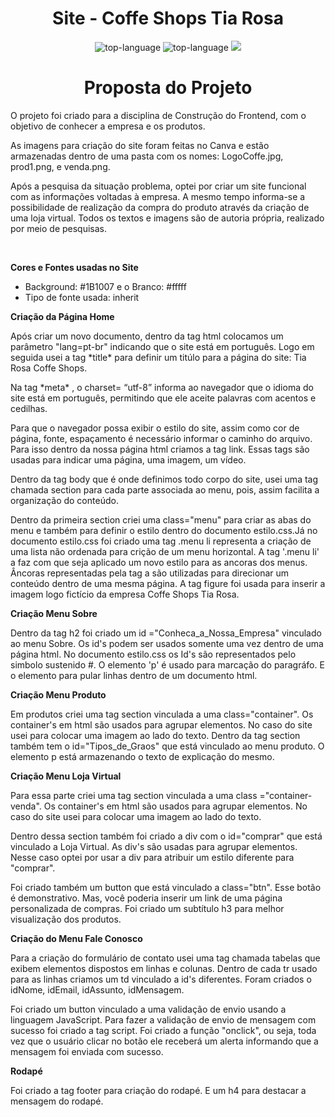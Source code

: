 <h1 align="center">Site - Coffe Shops Tia Rosa</h1>

<p align="center" display="inline-block">

<img src="https://img.shields.io/badge/HTML5-E34F26?style=for-the-badge&logo=html5&logoColor=white"  alt="top-language"/>
<img src="https://img.shields.io/badge/CSS-239120?&style=for-the-badge&logo=css3&logoColor=white" alt="top-language"/>
<img src="https://img.shields.io/badge/JavaScript-323330?style=for-the-badge&logo=javascript&logoColor=F7DF1E"/>
</p>

<p>
    <h1 align="center"> Proposta do Projeto</h1>
    <p>  O projeto foi criado para a disciplina de Construção do Frontend, com o objetivo de conhecer a empresa e os produtos. </p>
    <p> As imagens para criação do site foram feitas no Canva e estão armazenadas dentro de uma pasta com os nomes: LogoCoffe.jpg, prod1.png, e venda.png.</p>
    <p> Após a pesquisa da situação problema, optei por criar um site funcional com as informações voltadas à empresa. A mesmo tempo informa-se a possibilidade de realização da compra do produto através da criação de uma loja virtual.  Todos os textos e imagens são de autoria própria, realizado por meio de pesquisas.</p>
    <br>

 **Cores e Fontes usadas no Site**
 

 - Background: #1B1007 e o Branco: #fffff
 - Tipo de fonte usada: inherit


 **Criação da Página Home**


 <p>Após criar um novo documento, dentro da tag html
 colocamos um parâmetro "lang=pt-br" indicando que o site está em português. Logo em seguida usei a tag *title* para definir um titúlo para a página do site: Tia Rosa Coffe Shops.</p>
<p>Na tag *meta* , o charset= “utf-8” informa ao navegador que o idioma do site está em português, permitindo que ele aceite palavras com acentos e cedilhas.</p>
<p>Para que o navegador possa exibir o estilo do site, assim como cor de página, fonte, espaçamento é necessário informar o caminho do arquivo. Para isso dentro da nossa página html criamos a tag link. Essas tags são usadas para indicar uma página, uma imagem, um vídeo. </p>
<p>Dentro da tag body que é onde definimos todo corpo do site, usei uma tag chamada section para cada parte associada ao menu, pois, assim facilita a organização do conteúdo.</p>
<p>Dentro da primeira section criei uma class="menu" para criar as abas do menu e também para definir o estilo dentro do documento estilo.css.Já no documento estilo.css foi criado uma tag .menu li representa a criação de uma lista não ordenada
para crição de um menu horizontal. A tag '.menu li' a faz com que seja aplicado um novo estilo para as ancoras dos menus. Âncoras representadas pela tag a são utilizadas para direcionar um conteúdo dentro de uma mesma página.
A tag figure foi usada para inserir a imagem logo fictício da empresa Coffe Shops Tia Rosa.</p>


**Criação Menu Sobre**

<p>Dentro da tag h2  foi criado um id ="Conheca_a_Nossa_Empresa" vinculado ao menu Sobre. Os id's podem ser usados somente uma vez dentro de uma página html. No documento estilo.css os Id's são representados pelo simbolo sustenido #. 
O elemento 'p' é usado para marcação do paragráfo. E o elemento  para pular linhas dentro de um documento html. </p>

**Criação Menu Produto**

<p>Em produtos criei uma tag section vinculada a uma class="container". Os container's em html são usados para
agrupar elementos. No caso do site usei para colocar uma imagem ao lado do texto.
Dentro da tag section também tem o id="Tipos_de_Graos" que está vinculado ao menu produto. O
elemento p está armazenando o texto de explicação do mesmo.</p>

**Criação Menu Loja Virtual**

<p>Para essa parte criei uma tag section vinculada a uma class ="container-venda". Os container's em html são usados para agrupar elementos. No caso do site usei para colocar uma imagem ao lado do texto.</p>
<p>Dentro dessa section também foi criado a div com o id="comprar" que está vinculado a Loja Virtual. As div's são usadas para agrupar elementos. Nesse caso optei por usar a div para atribuir um estilo diferente para "comprar".</p>
<p>Foi criado também um button que está vinculado a class="btn". Esse botão é demonstrativo. Mas, você poderia inserir um link de uma página personalizada de compras. Foi criado um subtítulo h3 para melhor visualização dos produtos.</p>

**Criação do Menu Fale Conosco**

<p>Para a criação do formulário de contato usei uma tag chamada  tabelas que exibem elementos dispostos em linhas e colunas. Dentro de cada tr usado para as linhas criamos um td vinculado a id's diferentes. Foram criados o idNome, idEmail, idAssunto, idMensagem.</p>
<p>Foi criado um button vinculado a uma validação de envio usando a linguagem JavaScript. Para fazer a validação de envio de mensagem com sucesso foi criado a tag script. Foi criado a função "onclick", ou seja, toda vez que o usuário clicar no botão ele receberá um alerta informando que a mensagem foi enviada com sucesso.</p>

**Rodapé**

<p>Foi criado a tag footer para criação do rodapé. E um h4 para destacar a mensagem do rodapé.</p>
